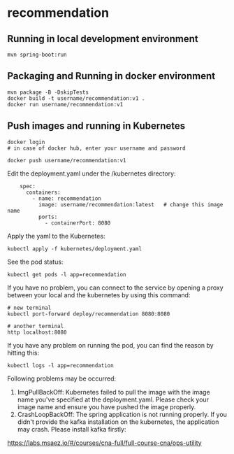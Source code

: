 # recommendation

## Running in local development environment

```
mvn spring-boot:run
```

## Packaging and Running in docker environment

```
mvn package -B -DskipTests
docker build -t username/recommendation:v1 .
docker run username/recommendation:v1
```

## Push images and running in Kubernetes

```
docker login 
# in case of docker hub, enter your username and password

docker push username/recommendation:v1
```

Edit the deployment.yaml under the /kubernetes directory:
```
    spec:
      containers:
        - name: recommendation
          image: username/recommendation:latest   # change this image name
          ports:
            - containerPort: 8080

```

Apply the yaml to the Kubernetes:
```
kubectl apply -f kubernetes/deployment.yaml
```

See the pod status:
```
kubectl get pods -l app=recommendation
```

If you have no problem, you can connect to the service by opening a proxy between your local and the kubernetes by using this command:
```
# new terminal
kubectl port-forward deploy/recommendation 8080:8080

# another terminal
http localhost:8080
```

If you have any problem on running the pod, you can find the reason by hitting this:
```
kubectl logs -l app=recommendation
```

Following problems may be occurred:

1. ImgPullBackOff:  Kubernetes failed to pull the image with the image name you've specified at the deployment.yaml. Please check your image name and ensure you have pushed the image properly.
1. CrashLoopBackOff: The spring application is not running properly. If you didn't provide the kafka installation on the kubernetes, the application may crash. Please install kafka firstly:

https://labs.msaez.io/#/courses/cna-full/full-course-cna/ops-utility

